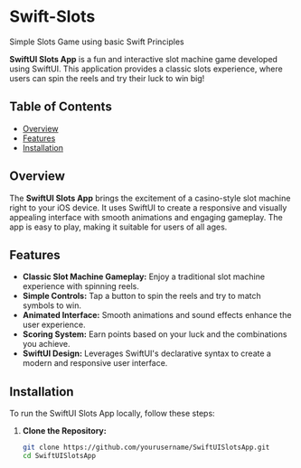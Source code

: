 # Swift-Slots
Simple Slots Game using basic Swift Principles

**SwiftUI Slots App** is a fun and interactive slot machine game developed using SwiftUI. This application provides a classic slots experience, where users can spin the reels and try their luck to win big!

## Table of Contents

- [Overview](#overview)
- [Features](#features)
- [Installation](#installation)

## Overview

The **SwiftUI Slots App** brings the excitement of a casino-style slot machine right to your iOS device. It uses SwiftUI to create a responsive and visually appealing interface with smooth animations and engaging gameplay. The app is easy to play, making it suitable for users of all ages.

## Features

- **Classic Slot Machine Gameplay:** Enjoy a traditional slot machine experience with spinning reels.
- **Simple Controls:** Tap a button to spin the reels and try to match symbols to win.
- **Animated Interface:** Smooth animations and sound effects enhance the user experience.
- **Scoring System:** Earn points based on your luck and the combinations you achieve.
- **SwiftUI Design:** Leverages SwiftUI's declarative syntax to create a modern and responsive user interface.

## Installation

To run the SwiftUI Slots App locally, follow these steps:

1. **Clone the Repository:**
   ```bash
   git clone https://github.com/yourusername/SwiftUISlotsApp.git
   cd SwiftUISlotsApp
